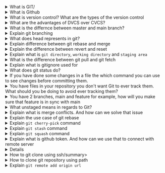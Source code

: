 <details>
<summary>What is GIT/</summary><b><br>

Git is a version control system that allows you to track changes to files and coordinate work on those files among multiple people.
Git also makes it easy to collaborate with others, as you can share changes and merge the changes made by different people into a single version of a file.
</b>
</details>

<details>
<summary>What is Github</summary><b><br>
GitHub is a web-based platform that provides hosting for version control using Git. It is a subsidiary of Microsoft, 
and it offers all of the distributed version control and source code management (SCM) functionality of Git as well as adding its own features. 
GitHub is a very popular platform for developers to share and collaborate on projects, and it is also used for hosting open-source projects.
</b>
</details>

<details>
<summary>What is version control?  What are the types of the version control</summary><b><br>

Version control is a system that tracks changes to a file or set of files over time so that you can recall specific versions later. 
It allows you to revert files back to a previous state, revert the entire project back to a previous state.

1. Centralised version control system(CVCS): It uses a central server to store all the versions of a project's files.
   Developers "check out" files from the central server, make changes, and then "check in" the updated files. Examples of CVCS include Subversion and Perforce.

2. Distributed version control system(DVCS): It allows developers to "clone" an entire repository, including the entire version history of the project.
   This means that they have a complete local copy of the repository, including all branches and past versions.
   Developers can work independently and then later merge their changes back into the main repository. Examples of DVCS include Git
</b>
</details>

<details>
<summary>What are the advantages of DVCS over CVCS?</summary><b><br>

1. Better collabartion: In a DVCS, every developer has a full copy of the repository, including the entire history of all changes.
   This makes it easier for developers to work together, as they don't have to constantly communicate with a central server to commit their changes or to see the changes made by others.
2. Improve speed: ecause developers have a local copy of the repository, they can commit their changes and perform other version control actions faster,
   as they don't have to communicate with a central server.
3. Greater flexibility: With a DVCS, developers can work offline and commit their changes later when they do have an internet connection.
   They can also choose to share their changes with only a subset of the team(team interested in reviewing or collaborating on this particular feature),
   rather than pushing all of their changes to a central server.
5. Enhanced security: In a DVCS, the repository history is stored on multiple servers and computers, which makes it more resistant to data loss.
   If the central server in a CVCS goes down or the repository becomes corrupted, it can be difficult to recover the lost data.
</b>
</details>

<details>
<summary>What is the differnce between master and main branch?</summary><b><br>

the difference between "main" and "master" branches is primarily in their naming convention and historical usage. 
While "master" has been the traditional default branch name in Git, "main" is increasingly being used as an alternative to promote 
more inclusive language and practices within the software development community. Both branches serve the same purpose as the primary line of development in a repository.
</b>
</details>

<details>
<summary>Explain git branching</summary><b><br>

Each repository has a deafult branch named as *main* branch. We can create end number of branches as per our requirements.
Usually developers create their own branches works on there bugs and fixes it and then push it to the main branch.
We can merge a branch with another branch using a pull request.

```
# command to check current branch
git branch #astreick mark shows the current working branch we are on

# command to create new branch
git checkout -b branch1

# command to switch between branched
git checkout branch1
git switch branch1

# command to remove branch from git
git branch -d branch1
```
</b>
</details>

<details>
<summary>What does head represents in git?</summary><b><br>


</b>
</details>

<details>
<summary>Explain difference between git rebase and merge</summary><b><br>


</b>
</details>

<details>
<summary>Explain the difference between revert and reset</summary><b><br>

</b>
</details>

<details> 
<summary> Explain what is <code>git directory</code>, <code>working directory</code> and <code>staging area</code></summary><b><br>

</b>
</details>

<details>
<summary>What is the difference between git pull and git fetch </summary><b><br>

``` git pull = git fetch + git merge ```

When you run git pull, it gets all the changes from the remote or central repository and attaches it to your corresponding branch in your local repository.

git fetch gets all the changes from the remote repository, stores the changes in a separate branch in your local repository
</b>
</details>

<details>
<summary>Explain what is gitignore used for</summary><b><br>

The purpose of `gitignore` files is to ensure that certain files not tracked by Git remain untracked. To stop tracking a file that is currently tracked, use git rm --cached.
</b>
</details>

<details>
<summary>What does git status do?</summary><b><br>

`git status` helps you to understand the tracking status of files in your repository. Focusing on working directory and staging area - you can learn which changes were made in the working directory, which changes are in the staging area and in general, whether files are being tracked or not.
</b>
</details>

<details>
<summary>If you have done some changes in a file the which command you can use to see changes before committing them.</summary><b><br>

`git diff`
</b>
</details>

<details>
<summary>You have files in your repository you don't want Git to ever track them. What should you be doing to avoid ever tracking them?</summary><b><br>

You can put the filename in `.gitignore` file, which prevent it from adding it to staging area. Thus tracking can be prevented
</b>
</details>

<details>
<summary>You have 2 branches, main and feature for example, how will you make sure that feature is in sync with main</summary><b><br>

```console
git checkout main # to make sure head is on main branch
git pull # to pull all changes from remote server on your local repo
git checkout feature # to move your head on feature branch
git merge main # this will merge all main branches changes with feature branch.
```
</b>
</details>

<details>
<summary>What unstaged means in regards to Git?</summary><b><br>

A file which is still in working directory, yet not added to staging area. This file cannot be tracked.
</b>
</details>

<details>
<summary>Explain what is merge conflicts. And how can we solve that issue</summary><b><br>


</b>
</details>

<details>
<summary>Explain the use case of git rebase</summary><b><br>

Suppose a team is working on a `feature` branch that is coming from the `main` branch of the repo. At a point, where the feature development is done, and finally we wish to merge the feature branch into the main branch without keeping the history of the commits made in the feature branch, a `git rebase` will be helpful.
</b>
</details>

<details>  
<summary>Explain <code>git cherry-pick</code> command</summary><b><br>

</b>
</details>

<details>
<summary>Explain <code>git stash</code> command</summary><b><br>

Suppose you are implementing a new feature for your product. Your code is in progress and suddenly a business escalation comes.<br>
Because of this, you have to keep aside your new feature you are working on for somtimes.<br>
Now, we can't commit our partial code and also cannot throw away our changes. So we need some temporary storage when you can store your partial changes and later on commit it.<br>
To stash an item, it applies only on the modified files not on new files.

```hcl
# to stash an item
git stash

# to see stashed items list
git stash list

# to apply stashed items
git stash apply <stash_id>

# to clear stash items
git stash clear

# to reapply changes
git stash pop
```
The git stash pop command is quite similar to git stash apply. The main difference between both of these commands is stash pop command that deletes the stash from the stack after it is applied.
</b>
</details>

<details>
<summary>Explain <code>git squash</code> command</summary><b><br>

</b>
</details>

<details>
<summary>Explain what is github token. And how can we use that to connect with remote server</summary><b><br>

</b>
</details>

<details>
<summmary>How to unstaged files</summmary><b><br>

</b>
</details>

<details>
<summary>How to git clone using ssh/summary><b><br>

</b>
</details>

<details>
<summary>How to clone git repository using path</summary><b><br>

</b>
</details>

<details>
<summary>Explain <code>git remote add origin url</code></summary><b><br>

`git remote add` : This command is used to add remote repo to our local server.<br>
`name` : It is like a shorthand reference to our url. This is the name that we want to give to the remote repository.<br>
`url` : It is the url of repository that we want to add.<br>

How can we rename the above shorthand refernece<br>
`git remote rename <old_name> <new_name>`

How to remove the shorthand reference<br>
`git remote remove <name>`
</b>
</details>


